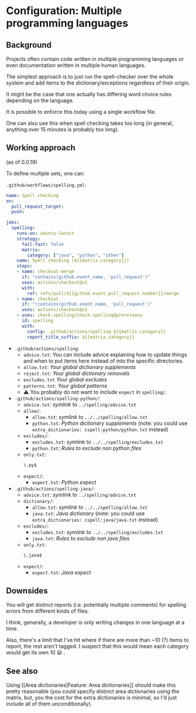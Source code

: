 # Configuration: Multiple programming languages

## Background

Projects often contain code written in multiple programming languages
or even documentation written in multiple human languages.

The simplest approach is to just run the spell-checker over the whole system
and add items to the dictionary/exceptions regardless of their origin.

It might be the case that one actually has differing word choice rules
depending on the language.

It is possible to enforce this today using a single workflow file.

One can also use this when spell checking takes too long (in general, anything over 15 minutes is probably too long).

## Working approach

(as of 0.0.19)

To define multiple sets, one can:

`.github/workflows/spelling.yml`:

```yml
name: Spell checking
on:
  pull_request_target:
  push:

jobs:
  spelling:
    runs-on: ubuntu-latest
    strategy:
      fail-fast: false
      matrix:
        category: ["java", "python", "other"]
    name: Spell checking (${{matrix.category}})
    steps:
    - name: checkout-merge
      if: "contains(github.event_name, 'pull_request')"
      uses: actions/checkout@v2
      with:
        ref: refs/pull/${{github.event.pull_request.number}}/merge
    - name: checkout
      if: "!contains(github.event_name, 'pull_request')"
      uses: actions/checkout@v2
    - uses: check-spelling/check-spelling@prerelease
      id: spelling
      with:
        config: .github/actions/spelling-${{matrix.category}}
        report_title_suffix: ${{matrix.category}}
```

- `.github/actions/spelling`:
  - `advice.txt`:
    You can include advice explaining how to update things and
    when to put items here instead of into the specific directories.
  - `allow.txt`:
    _Your global dictionary supplements_
  - `reject.txt`:
    _Your global dictionary removals_
  - `excludes.txt`
    _Your global excludes_
  - `patterns.txt`:
    _Your global patterns_
  - ⚠️ You probably do not want to include `expect` in `spelling/`.
- `.github/actions/spelling-python/`:
  - `advice.txt`:
    _symlink_ to `../spelling/advice.txt`
  - `allow/`:
    - `allow.txt`:
      _symlink_ to `../../spelling/allow.txt`
    - `python.txt`:
      _Python dictionary supplements_ (note: you could use `extra_dictionaries: cspell:python/python.txt` instead)
  - `excludes/`:
    - `excludes.txt`:
      _symlink_ to `../../spelling/excludes.txt`
    - `python.txt`:
      _Rules to exclude non python files_
  - `only.txt`:
    ```text
    \.py$
    ```
  - `expect/`:
    - `expect.txt`:
      _Python expect_
- `.github/actions/spelling-java/`:
  - `advice.txt`:
    _symlink_ to `../spelling/advice.txt`
  - `dictionary/`:
    - `allow.txt`:
      _symlink_ to `../../spelling/allow.txt`
    - `java.txt`:
      _Java dictionary_ (note: you could use `extra_dictionaries: cspell:java/java.txt` instead)
  - `excludes/`:
    - `excludes.txt`:
      _symlink_ to `../../spelling/excludes.txt`
    - `java.txt`:
      _Rules to exclude non java files_
  - `only.txt`:
    ```text
    \.java$
    ```
  - `expect/`:
    - `expect.txt`:
      _Java expect_

## Downsides

You will get distinct reports
(i.e. potentially multiple comments) for spelling errors from different kinds of files.

I think, generally, a developer is only writing changes in one language at a time.

Also, there's a limit that I've hit where if there are more than ~10 (?) items to report,
the rest aren't tagged.
I suspect that this would mean each category would get its own 10 😃 .

## See also

Using [[Area dictionaries|Feature: Area dictionaries]] should make this pretty reasonable (you could specify distinct area dictionaries using the matrix, but, you the cost for the extra dictionaries is minimal, so I'd just include all of them unconditionally).
